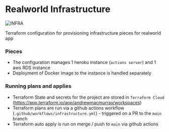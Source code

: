 # Realworld Infrastructure

![INFRA](https://github.com/andrewMacmurray/realworld-hasura/workflows/Infrastructure/badge.svg)

Terraform configuration for provisioning infrastructure pieces for realworld app

### Pieces

- The configuration manages 1 heroku instance (`actions server`) and 1 aws RDS instance
- Deployment of Docker image to the instance is handled separately

### Running plans and applies

- Terraform State and secrets for the project are stored in `Terraform Cloud` (https://app.terraform.io/app/andrewmacmurray/workspaces)
- Terraform plans are run via a github actions workflow (`.github/workflows/infrastructure.yml`) - triggered on a PR to the `main` branch
- Terraform auto apply is run on merge / push to `main` via github actions

